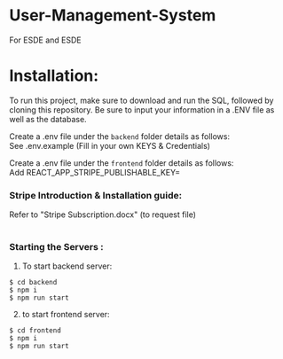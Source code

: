 # User-Management-System
For ESDE and ESDE

# Installation:
To run this project, make sure to download and run the SQL, followed by cloning this repository. Be sure to input your information in a .ENV file as well as the database.

Create a .env file under the <code>backend</code> folder details as follows:<br>
See .env.example (Fill in your own KEYS & Credentials)

Create a .env file under the <code>frontend</code> folder details as follows:<br>
Add REACT_APP_STRIPE_PUBLISHABLE_KEY=<Your Stripe publishable key>

### Stripe Introduction & Installation guide:
Refer to "Stripe Subscription.docx" (to request file)
<br><br>
### Starting the Servers :

1. To start backend server:
```   
$ cd backend
$ npm i
$ npm run start
```
2. to start frontend server:
```
$ cd frontend
$ npm i
$ npm run start
```
